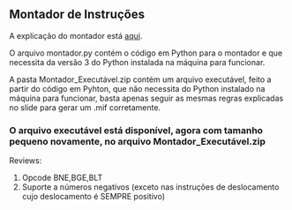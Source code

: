 ## Montador de Instruções

A explicação do montador está [aqui](https://docs.google.com/presentation/d/1W6FVstlFZunGk1G3djT26sW6LntqN-y_j0P7WtWKw2U/edit?usp=sharing).

O arquivo montador.py contém o código em Python para o montador e que necessita da versão 3 do Python instalada na máquina para funcionar.

A pasta Montador_Executável.zip contém um arquivo executável, feito a partir do código em Pyhton, que não necessita do Python instalado na máquina para funcionar, basta apenas seguir as mesmas regras explicadas no slide para gerar um .mif corretamente.

### O arquivo executável está disponível, agora com tamanho pequeno novamente, no arquivo Montador_Executável.zip

Reviews:

1. Opcode BNE,BGE,BLT
2. Suporte a números negativos (exceto nas instruções de deslocamento cujo deslocamento é SEMPRE positivo)

